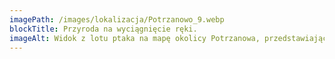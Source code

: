 ```yaml
---
imagePath: /images/lokalizacja/Potrzanowo_9.webp
blockTitle: Przyroda na wyciągnięcie ręki.
imageAlt: Widok z lotu ptaka na mapę okolicy Potrzanowa, przedstawiający sieć dróg i odległości do pobliskich miejscowości. Na mapie oznaczone są następujące odległości Rogoźno (16,6 km), Wągrowiec (23,8 km), Murowana Goślina (18,9 km), Oborniki (30,8 km) oraz Poznań (42,8 km). W tle widoczne są jeziora, lasy i pola, tworzące malowniczy krajobraz regionu.
---
```

